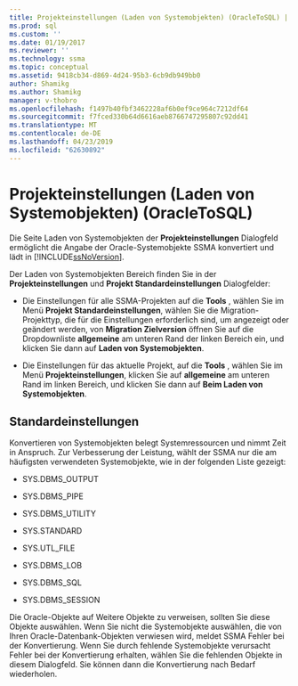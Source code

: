 ```yaml
---
title: Projekteinstellungen (Laden von Systemobjekten) (OracleToSQL) | Microsoft-Dokumentation
ms.prod: sql
ms.custom: ''
ms.date: 01/19/2017
ms.reviewer: ''
ms.technology: ssma
ms.topic: conceptual
ms.assetid: 9418cb34-d869-4d24-95b3-6cb9db949bb0
author: Shamikg
ms.author: Shamikg
manager: v-thobro
ms.openlocfilehash: f1497b40fbf3462228af6b0ef9ce964c7212df64
ms.sourcegitcommit: f7fced330b64d6616aeb8766747295807c92dd41
ms.translationtype: MT
ms.contentlocale: de-DE
ms.lasthandoff: 04/23/2019
ms.locfileid: "62630892"
---
```

# <a name="project-settingsloading-system-objects-oracletosql"></a>Projekteinstellungen (Laden von Systemobjekten) (OracleToSQL)
Die Seite Laden von Systemobjekten der **Projekteinstellungen** Dialogfeld ermöglicht die Angabe der Oracle-Systemobjekte SSMA konvertiert und lädt in [!INCLUDE[ssNoVersion](../../includes/ssnoversion-md.md)].  
  
Der Laden von Systemobjekten Bereich finden Sie in der **Projekteinstellungen** und **Projekt Standardeinstellungen** Dialogfelder:  
  
-   Die Einstellungen für alle SSMA-Projekten auf die **Tools** , wählen Sie im Menü **Projekt Standardeinstellungen**, wählen Sie die Migration-Projekttyp, die für die Einstellungen erforderlich sind, um angezeigt oder geändert werden, von **Migration Zielversion** öffnen Sie auf die Dropdownliste **allgemeine** am unteren Rand der linken Bereich ein, und klicken Sie dann auf **Laden von Systemobjekten**.  
  
-   Die Einstellungen für das aktuelle Projekt, auf die **Tools** , wählen Sie im Menü **Projekteinstellungen**, klicken Sie auf **allgemeine** am unteren Rand im linken Bereich, und klicken Sie dann auf **Beim Laden von Systemobjekten**.  
  
## <a name="default-settings"></a>Standardeinstellungen  
Konvertieren von Systemobjekten belegt Systemressourcen und nimmt Zeit in Anspruch. Zur Verbesserung der Leistung, wählt der SSMA nur die am häufigsten verwendeten Systemobjekte, wie in der folgenden Liste gezeigt:  
  
-   SYS.DBMS_OUTPUT  
  
-   SYS.DBMS_PIPE  
  
-   SYS.DBMS_UTILITY  
  
-   SYS.STANDARD  
  
-   SYS.UTL_FILE  
  
-   SYS.DBMS_LOB  
  
-   SYS.DBMS_SQL  
  
-   SYS.DBMS_SESSION  
  
Die Oracle-Objekte auf Weitere Objekte zu verweisen, sollten Sie diese Objekte auswählen. Wenn Sie nicht die Systemobjekte auswählen, die von Ihren Oracle-Datenbank-Objekten verwiesen wird, meldet SSMA Fehler bei der Konvertierung. Wenn Sie durch fehlende Systemobjekte verursacht Fehler bei der Konvertierung erhalten, wählen Sie die fehlenden Objekte in diesem Dialogfeld. Sie können dann die Konvertierung nach Bedarf wiederholen.  
  
